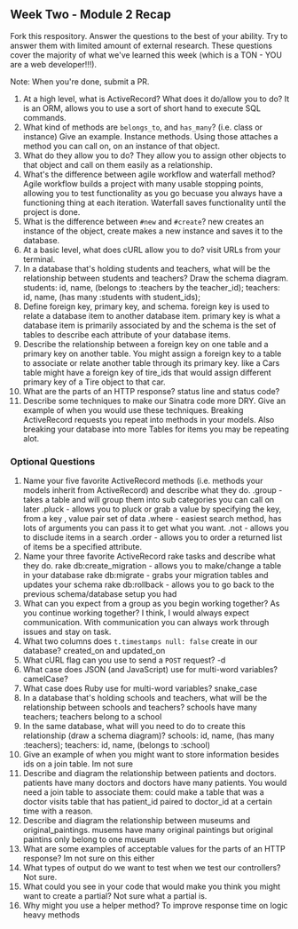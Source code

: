## Week Two - Module 2 Recap

Fork this respository. Answer the questions to the best of your ability. Try to answer them with limited amount of external research. These questions cover the majority of what we've learned this week (which is a TON - YOU are a web developer!!!). 

Note: When you're done, submit a PR. 

1. At a high level, what is ActiveRecord? What does it do/allow you to do?
  It is an ORM, allows you to use a sort of short hand to execute SQL commands.
2. What kind of methods are `belongs_to`, and `has_many`? (i.e. class or instance) Give an example.
  Instance methods. Using those attaches a method you can call on, on an instance of that object.
3. What do they allow you to do?
  They allow you to assign other objects to that object and call on them easily as a relationship.
4. What's the difference between agile workflow and waterfall method?
  Agile workflow builds a project with many usable stopping points, allowing you to test functionality as you go becuase 
  you always have a functioning thing at each iteration. Waterfall saves functionality until the project is done.
5. What is the difference between `#new` and `#create`?
  new creates an instance of the object, create makes a new instance and saves it to the database.
6. At a basic level, what does cURL allow you to do?
  visit URLs from your terminal.
7. In a database that's holding students and teachers, what will be the relationship between students and teachers? Draw the schema diagram.
  students: id, name, (belongs to :teachers by the teacher_id); teachers: id, name, (has many :students with student_ids);
8. Define foreign key, primary key, and schema.
  foreign key is used to relate a database item to another database item. primary key is what a database item is primarily associated by
  and the schema is the set of tables to describe each attribute of your database items.
9. Describe the relationship between a foreign key on one table and a primary key on another table.
  You might assign a foreign key to a table to associate or relate another table through its primary key.
  like a Cars table might have a foreign key of tire_ids that would assign different primary key of a Tire object to that car.
10. What are the parts of an HTTP response?
  status line and status code?
11. Describe some techniques to make our Sinatra code more DRY. Give an example of when you would use these techniques.
  Breaking ActiveRecord requests you repeat into methods in your models. 
  Also breaking your database into more Tables for items you may be repeating alot.


### Optional Questions

1. Name your five favorite ActiveRecord methods (i.e. methods your models inherit from ActiveRecord) and describe what they do.
  .group - takes a table and will group them into sub categories you can call on later
  .pluck - allows you to pluck or grab a value by specifying the key, from a key , value pair set of data
  .where - easiest search method, has lots of arguments you can pass it to get what you want.
  .not - allows you to disclude items in a search
  .order - allows you to order a returned list of items be a specified attribute.
2. Name your three favorite ActiveRecord rake tasks and describe what they do.
  rake db:create_migration - allows you to make/change a table in your database
  rake db:migrate - grabs your migration tables and updates your schema
  rake db:rollback - allows you to go back to the previous schema/database setup you had
4. What can you expect from a group as you begin working together? As you continue working together?
  I think, I would always expect communication. With communication you can always work through issues and stay on task.
5. What two columns does `t.timestamps null: false` create in our database?
  created_on and updated_on
6. What cURL flag can you use to send a `POST` request?
  -d
7. What case does JSON (and JavaScript) use for multi-word variables?
  camelCase?
8. What case does Ruby use for multi-word variables?
  snake_case
9. In a database that's holding schools and teachers, what will be the relationship between schools and teachers?
  schools have many teachers; teachers belong to a school
10. In the same database, what will you need to do to create this relationship (draw a schema diagram)?
  schools: id, name, (has many :teachers); teachers: id, name, (belongs to :school)
11. Give an example of when you might want to store information besides ids on a join table.
  Im not sure
12. Describe and diagram the relationship between patients and doctors.
  patients have many doctors and doctors have many patients. You would need a join table to associate them:
  could make a table that was a doctor visits table that has patient_id paired to doctor_id at a certain time with a reason.
13. Describe and diagram the relationship between museums and original_paintings.
  musems have many original paintings but original paintins only belong to one museum
14. What are some examples of acceptable values for the parts of an HTTP response?
  Im not sure on this either
15. What types of output do we want to test when we test our controllers?
  Not sure.
16. What could you see in your code that would make you think you might want to create a partial?
  Not sure what a partial is.
17. Why might you use a helper method?
  To improve response time on logic heavy methods
